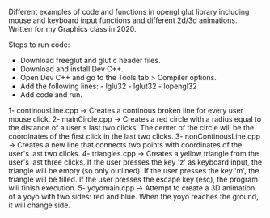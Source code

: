 Different examples of code and functions in opengl glut library including mouse and keyboard input functions and different 2d/3d animations.
Written for my Graphics class in 2020.

Steps to run code:
- Download freeglut and glut c header files.
- Download and install Dev C++.
- Open Dev C++ and go to the Tools tab > Compiler options.
- Add the following lines:
        - lglu32
        - lglut32
        - lopengl32
- Add code and run.

1- continousLine.cpp -> Creates a continous broken line for every user mouse click.
2- mainCircle.cpp -> Creates a red circle with a radius equal to the distance of a user's last two clicks. The center of the circle will be the coordinates of the first click in the last two clicks.
3- nonContinousLine.cpp -> Creates a new line that connects two points with coordinates of the user's last two clicks.
4- triangles.cpp -> Creates a yellow triangle from the user's last three clicks. If the user presses the key 'z' as keyboard input, the triangle will be empty (so only outlined). If the user presses the key 'm', the triangle will be filled. If the user presses the escape key (esc), the program will finish execution.
5- yoyomain.cpp -> Attempt to create a 3D animation of a yoyo with two sides: red and blue. When the yoyo reaches the ground, it will change side.
